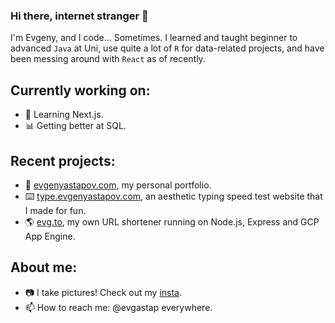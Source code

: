 ### Hi there, internet stranger 👋

I'm Evgeny, and I code... Sometimes. I learned and taught beginner to advanced `Java` at Uni, use quite a lot of `R` for data-related projects, and have been messing around with `React` as of recently.

## Currently working on:
- 🌱 Learning Next.js.
- 📊 Getting better at SQL.

## Recent projects:
- 🔭 [evgenyastapov.com](https://evgenyastapov.com), my personal portfolio.
- ⌨️ [type.evgenyastapov.com](https://type.evgenyastapov.com), an aesthetic typing speed test website that I made for fun.
- 🌎 [evg.to](https://evg.to), my own URL shortener running on Node.js, Express and GCP App Engine.

## About me:
- 📷 I take pictures! Check out my [insta](https://instagram.com/evgastap).
- 📫 How to reach me: @evgastap everywhere.
